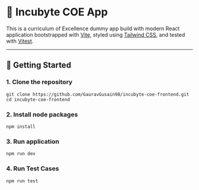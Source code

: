 # 🚀 Incubyte COE App

This is a curriculum of Excellence dummy app build with modern React application bootstrapped with [Vite](https://vitejs.dev/), styled using [Tailwind CSS](https://tailwindcss.com/), and tested with [Vitest](https://vitest.dev/).

---

## 🚀 Getting Started

### 1. Clone the repository
    git clone https://github.com/GauravGusain98/incubyte-coe-frontend.git
    cd incubyte-coe-frontend


### 2. Install node packages
    npm install


### 3. Run application
    npm run dev

### 4. Run Test Cases
    npm run test
